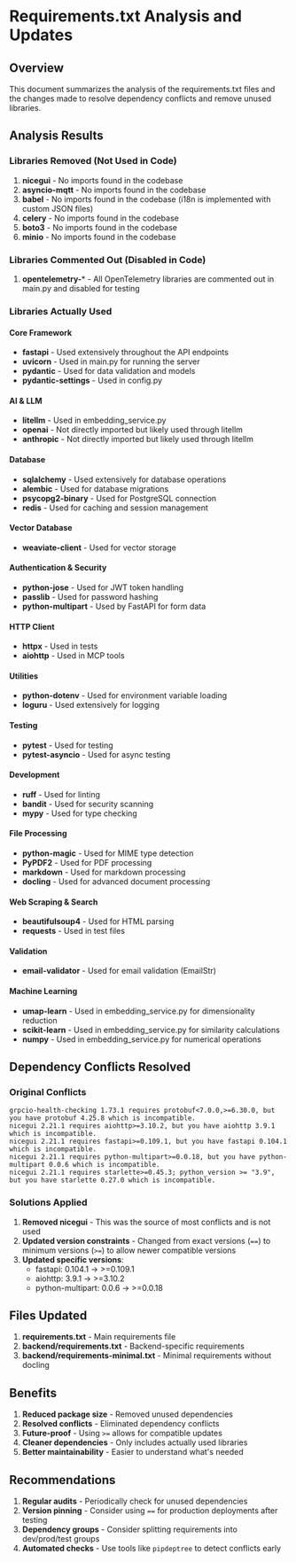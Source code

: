 # Requirements.txt Analysis and Updates

## Overview
This document summarizes the analysis of the requirements.txt files and the changes made to resolve dependency conflicts and remove unused libraries.

## Analysis Results

### Libraries Removed (Not Used in Code)

1. **nicegui** - No imports found in the codebase
2. **asyncio-mqtt** - No imports found in the codebase
3. **babel** - No imports found in the codebase (i18n is implemented with custom JSON files)
4. **celery** - No imports found in the codebase
5. **boto3** - No imports found in the codebase
6. **minio** - No imports found in the codebase

### Libraries Commented Out (Disabled in Code)

1. **opentelemetry-*** - All OpenTelemetry libraries are commented out in main.py and disabled for testing

### Libraries Actually Used

#### Core Framework
- **fastapi** - Used extensively throughout the API endpoints
- **uvicorn** - Used in main.py for running the server
- **pydantic** - Used for data validation and models
- **pydantic-settings** - Used in config.py

#### AI & LLM
- **litellm** - Used in embedding_service.py
- **openai** - Not directly imported but likely used through litellm
- **anthropic** - Not directly imported but likely used through litellm

#### Database
- **sqlalchemy** - Used extensively for database operations
- **alembic** - Used for database migrations
- **psycopg2-binary** - Used for PostgreSQL connection
- **redis** - Used for caching and session management

#### Vector Database
- **weaviate-client** - Used for vector storage

#### Authentication & Security
- **python-jose** - Used for JWT token handling
- **passlib** - Used for password hashing
- **python-multipart** - Used by FastAPI for form data

#### HTTP Client
- **httpx** - Used in tests
- **aiohttp** - Used in MCP tools

#### Utilities
- **python-dotenv** - Used for environment variable loading
- **loguru** - Used extensively for logging

#### Testing
- **pytest** - Used for testing
- **pytest-asyncio** - Used for async testing

#### Development
- **ruff** - Used for linting
- **bandit** - Used for security scanning
- **mypy** - Used for type checking

#### File Processing
- **python-magic** - Used for MIME type detection
- **PyPDF2** - Used for PDF processing
- **markdown** - Used for markdown processing
- **docling** - Used for advanced document processing

#### Web Scraping & Search
- **beautifulsoup4** - Used for HTML parsing
- **requests** - Used in test files

#### Validation
- **email-validator** - Used for email validation (EmailStr)

#### Machine Learning
- **umap-learn** - Used in embedding_service.py for dimensionality reduction
- **scikit-learn** - Used in embedding_service.py for similarity calculations
- **numpy** - Used in embedding_service.py for numerical operations

## Dependency Conflicts Resolved

### Original Conflicts
```
grpcio-health-checking 1.73.1 requires protobuf<7.0.0,>=6.30.0, but you have protobuf 4.25.8 which is incompatible.
nicegui 2.21.1 requires aiohttp>=3.10.2, but you have aiohttp 3.9.1 which is incompatible.
nicegui 2.21.1 requires fastapi>=0.109.1, but you have fastapi 0.104.1 which is incompatible.
nicegui 2.21.1 requires python-multipart>=0.0.18, but you have python-multipart 0.0.6 which is incompatible.
nicegui 2.21.1 requires starlette>=0.45.3; python_version >= "3.9", but you have starlette 0.27.0 which is incompatible.
```

### Solutions Applied
1. **Removed nicegui** - This was the source of most conflicts and is not used
2. **Updated version constraints** - Changed from exact versions (`==`) to minimum versions (`>=`) to allow newer compatible versions
3. **Updated specific versions**:
   - fastapi: 0.104.1 → >=0.109.1
   - aiohttp: 3.9.1 → >=3.10.2
   - python-multipart: 0.0.6 → >=0.0.18

## Files Updated

1. **requirements.txt** - Main requirements file
2. **backend/requirements.txt** - Backend-specific requirements
3. **backend/requirements-minimal.txt** - Minimal requirements without docling

## Benefits

1. **Reduced package size** - Removed unused dependencies
2. **Resolved conflicts** - Eliminated dependency conflicts
3. **Future-proof** - Using `>=` allows for compatible updates
4. **Cleaner dependencies** - Only includes actually used libraries
5. **Better maintainability** - Easier to understand what's needed

## Recommendations

1. **Regular audits** - Periodically check for unused dependencies
2. **Version pinning** - Consider using `==` for production deployments after testing
3. **Dependency groups** - Consider splitting requirements into dev/prod/test groups
4. **Automated checks** - Use tools like `pipdeptree` to detect conflicts early